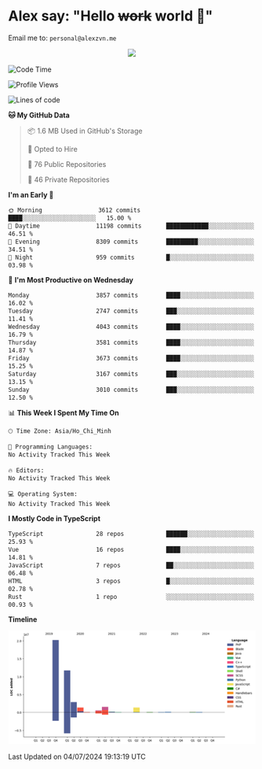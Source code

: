 # Alex say: "Hello ~~work~~ world 🐾"
Email me to: `personal@alexzvn.me`


<p align=center>
  <a href="https://skillicons.dev">
    <img src="https://skillicons.dev/icons?i=ts,js,php,nodejs,bun,vue,nuxt,react,svelte,tauri,laravel,rust,mongodb,docker,electron,redis,rabbitmq,tailwind,git,cloudflare,elysia,mysql,nginx,rollupjs,sentry,ubuntu,yarn,html,css,vite" />
  </a>
</p>

<!--START_SECTION:waka-->
![Code Time](http://img.shields.io/badge/Code%20Time-1%2C066%20hrs%2055%20mins-blue)

![Profile Views](http://img.shields.io/badge/Profile%20Views-0-blue)

![Lines of code](https://img.shields.io/badge/From%20Hello%20World%20I%27ve%20Written-40.5%20million%20lines%20of%20code-blue)

**🐱 My GitHub Data** 

> 📦 1.6 MB Used in GitHub's Storage 
 > 
> 💼 Opted to Hire
 > 
> 📜 76 Public Repositories 
 > 
> 🔑 46 Private Repositories 
 > 
**I'm an Early 🐤** 

```text
🌞 Morning                3612 commits        ████░░░░░░░░░░░░░░░░░░░░░   15.00 % 
🌆 Daytime                11198 commits       ████████████░░░░░░░░░░░░░   46.51 % 
🌃 Evening                8309 commits        █████████░░░░░░░░░░░░░░░░   34.51 % 
🌙 Night                  959 commits         █░░░░░░░░░░░░░░░░░░░░░░░░   03.98 % 
```
📅 **I'm Most Productive on Wednesday** 

```text
Monday                   3857 commits        ████░░░░░░░░░░░░░░░░░░░░░   16.02 % 
Tuesday                  2747 commits        ███░░░░░░░░░░░░░░░░░░░░░░   11.41 % 
Wednesday                4043 commits        ████░░░░░░░░░░░░░░░░░░░░░   16.79 % 
Thursday                 3581 commits        ████░░░░░░░░░░░░░░░░░░░░░   14.87 % 
Friday                   3673 commits        ████░░░░░░░░░░░░░░░░░░░░░   15.25 % 
Saturday                 3167 commits        ███░░░░░░░░░░░░░░░░░░░░░░   13.15 % 
Sunday                   3010 commits        ███░░░░░░░░░░░░░░░░░░░░░░   12.50 % 
```


📊 **This Week I Spent My Time On** 

```text
🕑︎ Time Zone: Asia/Ho_Chi_Minh

💬 Programming Languages: 
No Activity Tracked This Week

🔥 Editors: 
No Activity Tracked This Week

💻 Operating System: 
No Activity Tracked This Week
```

**I Mostly Code in TypeScript** 

```text
TypeScript               28 repos            ██████░░░░░░░░░░░░░░░░░░░   25.93 % 
Vue                      16 repos            ████░░░░░░░░░░░░░░░░░░░░░   14.81 % 
JavaScript               7 repos             ██░░░░░░░░░░░░░░░░░░░░░░░   06.48 % 
HTML                     3 repos             █░░░░░░░░░░░░░░░░░░░░░░░░   02.78 % 
Rust                     1 repo              ░░░░░░░░░░░░░░░░░░░░░░░░░   00.93 % 
```



**Timeline**

![Lines of Code chart](https://raw.githubusercontent.com/alexzvn/alexzvn/main/assets/bar_graph.png)


 Last Updated on 04/07/2024 19:13:19 UTC
<!--END_SECTION:waka-->
